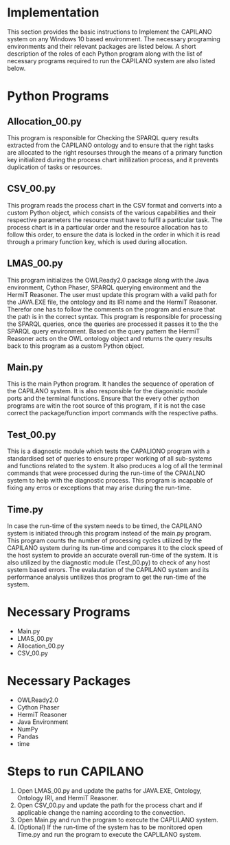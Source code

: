# Implementation

This section provides the basic instructions to Implement the CAPILANO system on any Windows 10 based environment. The necessary programing environments and their relevant packages are listed below. A short description of the roles of each Python program along with the list of necessary programs required to run the CAPILANO system are also listed below.

# **Python Programs**

## Allocation_00.py

This program is responsible for Checking the SPARQL query results extracted from the CAPILANO ontology and to ensure that the right tasks are allocated to the right resourses through the means of a primary function key initialized during the process chart initilization process, and it prevents duplication of tasks or resources.

## CSV_00.py

This program reads the process chart in the CSV format and converts into a custom Python object, which consists of the various capabilities and their respective parameters the resource must have to fulfil a particular task. The process chart is in a particular order and the resource allocation has to follow this order, to ensure the data is locked in the order in which it is read through a primary function key, which is used during allocation.

## LMAS_00.py

This program initializes the OWLReady2.0 package along with the Java environment, Cython Phaser, SPARQL querying environment and the HermiT Reasoner. The user must update this program with a valid path for the JAVA.EXE file, the ontology and its IRI name and the HermiT Reasoner. Therefor one has to follow the comments on the program and ensure that the path is in the correct syntax. This program is responsible for processing the SPARQL queries, once the queries are processed it passes it to the the SPARQL query environment. Based on the query pattern the HermiT Reasoner acts on the OWL ontology object and returns the query results back to this program as a custom Python object.

## Main.py

This is the main Python program. It handles the sequence of operation of the CAPILANO system. It is also responsible for the diagonistic module ports and the terminal functions. Ensure that the every other python programs are witin the root source of this program, if it is not the case correct the package/function import commands with the respective paths.

## Test_00.py

This is a diagnostic module which tests the CAPALIONO program with a standardised set of queries to ensure proper working of all sub-systems and functions related to the system. It also produces a log of all the terminal commands that were processed during the run-time of the CPAIALNO system to help with the diagnostic process. This program is incapable of fixing any erros or exceptions that may arise during the run-time.

## Time.py

In case the run-time of the system needs to be timed, the CAPILANO system is initiated through this program instead of the main.py program. This program counts the number of processing cycles utilized by the CAPILANO system during its run-time and compares it to the clock speed of the host system to provide an accurate overall run-time of the system. It is also utilized by the diagnostic module (Test_00.py) to check of any host system based errors. The evalautation of the CAPILANO system and its performance analysis untilizes thos program to get the run-time of the system.

# **Necessary Programs**

- Main.py
- LMAS_00.py
- Allocation_00.py
- CSV_00.py

# **Necessary Packages**

- OWLReady2.0
- Cython Phaser
- HermiT Reasoner
- Java Environment
- NumPy
- Pandas
- time

# Steps to run CAPILANO

1. Open LMAS_00.py and update the paths for JAVA.EXE, Ontology, Ontology IRI, and HermiT Reasoner.
2. Open CSV_00.py and update the path for the process chart and if applicable change the naming according to the convection.
3. Open Main.py and run the program to execute the CAPLILANO system.
4. (Optional) If the run-time of the system has to be monitored open Time.py and run the program to execute the CAPLILANO system.
